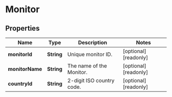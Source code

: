 

# Monitor


## Properties

| Name | Type | Description | Notes |
|------------ | ------------- | ------------- | -------------|
|**monitorId** | **String** | Unique monitor ID. |  [optional] [readonly] |
|**monitorName** | **String** | The name of the Monitor. |  [optional] [readonly] |
|**countryId** | **String** | 2-digit ISO country code. |  [optional] [readonly] |



